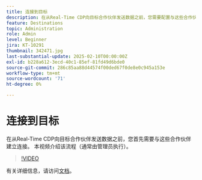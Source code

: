 ```yaml
---
title: 连接到目标
description: 在从Real-Time CDP向目标合作伙伴发送数据之前，您需要配置与这些合作伙伴的连接。 在本视频中了解更多信息。
feature: Destinations
topic: Administration
role: Admin
level: Beginner
jira: KT-10291
thumbnail: 342471.jpg
last-substantial-update: 2025-02-10T00:00:00Z
exl-id: b228a612-3ecd-40c1-85ef-81fd49d6bde0
source-git-commit: 286c85aa88d44574f00ded67f0de8e0c945a153e
workflow-type: tm+mt
source-wordcount: '71'
ht-degree: 0%

---
```


# 连接到目标

在从Real-Time CDP向目标合作伙伴发送数据之前，您首先需要与这些合作伙伴建立连接。 本视频介绍该流程（通常由管理员执行）。

>[!VIDEO](https://video.tv.adobe.com/v/346363/?learn=on&enablevpops&captions=chi_hans)

有关详细信息，请访问[文档](https://experienceleague.adobe.com/zh-hans/docs/experience-platform/destinations/ui/connect-destination)。
